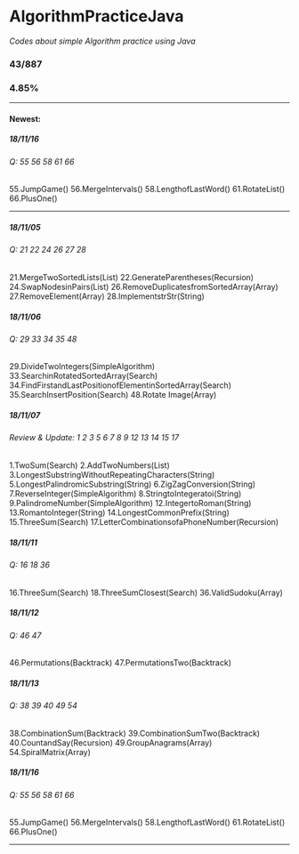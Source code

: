 # AlgorithmPracticeJava
*Codes about simple Algorithm practice using Java*

### 43/887
### 4.85%

--------------------------------------------------------
#### Newest:
##### 18/11/16
###### Q: 55 56 58 61 66
55.JumpGame()  56.MergeIntervals()  58.LengthofLastWord()  61.RotateList()  66.PlusOne()

--------------------------------------------------------
##### 18/11/05
###### Q: 21 22 24 26 27 28
21.MergeTwoSortedLists(List)  22.GenerateParentheses(Recursion)  24.SwapNodesinPairs(List)  26.RemoveDuplicatesfromSortedArray(Array)  27.RemoveElement(Array)  28.ImplementstrStr(String)
##### 18/11/06
###### Q: 29 33 34 35 48
29.DivideTwoIntegers(SimpleAlgorithm)  33.SearchinRotatedSortedArray(Search)  34.FindFirstandLastPositionofElementinSortedArray(Search)  35.SearchInsertPosition(Search)  48.Rotate Image(Array)
##### 18/11/07
###### Review & Update: 1 2 3 5 6 7 8 9 12 13 14 15 17
1.TwoSum(Search)  2.AddTwoNumbers(List)  3.LongestSubstringWithoutRepeatingCharacters(String)  5.LongestPalindromicSubstring(String)  6.ZigZagConversion(String)  7.ReverseInteger(SimpleAlgorithm)  8.StringtoIntegeratoi(String)  9.PalindromeNumber(SimpleAlgorithm)  12.IntegertoRoman(String)  13.RomantoInteger(String)  14.LongestCommonPrefix(String)  15.ThreeSum(Search)  17.LetterCombinationsofaPhoneNumber(Recursion)
##### 18/11/11
###### Q: 16 18 36
16.ThreeSum(Search)  18.ThreeSumClosest(Search)  36.ValidSudoku(Array)
##### 18/11/12
###### Q: 46 47
46.Permutations(Backtrack)  47.PermutationsTwo(Backtrack)
##### 18/11/13
###### Q: 38 39 40 49 54
38.CombinationSum(Backtrack)  39.CombinationSumTwo(Backtrack)  40.CountandSay(Recursion)  49.GroupAnagrams(Array)  54.SpiralMatrix(Array)
##### 18/11/16
###### Q: 55 56 58 61 66
55.JumpGame()  56.MergeIntervals()  58.LengthofLastWord()  61.RotateList()  66.PlusOne()

--------------------------------------------------------
